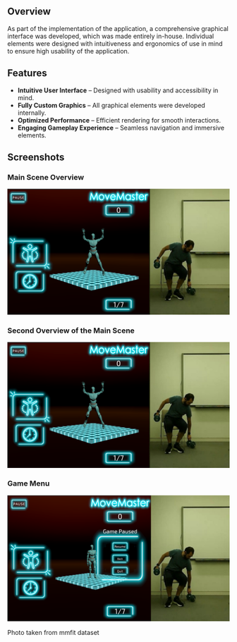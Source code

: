 ## Overview
As part of the implementation of the application, a comprehensive graphical interface was developed, which was made entirely in-house. Individual elements were designed with intuitiveness and ergonomics of use in mind to ensure high usability of the application.

## Features
- **Intuitive User Interface** – Designed with usability and accessibility in mind.
- **Fully Custom Graphics** – All graphical elements were developed internally.
- **Optimized Performance** – Efficient rendering for smooth interactions.
- **Engaging Gameplay Experience** – Seamless navigation and immersive elements.

## Screenshots 
### Main Scene Overview
![Main Scene Overview](images%2F2.png)

### Second Overview of the Main Scene
![Second Main Scene Overview](images%2F2.png)

### Game Menu
![Game Menu](images%2F3.png)

Photo taken from mmfit dataset